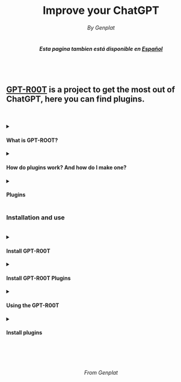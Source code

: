 <h1 align="center"> Improve your ChatGPT </h1>
<h6 align="center"> By Genplat </h6>
<h1></h1>
<h5 align="center"> Esta pagina tambien está disponible en <a href="https://github.com/Genplat/gpt-root-plugins/blob/main/README.md">Español</h4>
<br><br>
<h2><a href="https://github.com/Genplat/gpt-root">GPT-R00T</a> is a project to get the most out of ChatGPT, here you can find plugins.</h2>
<br>
<br>
<details>
<summary><h4>What is GPT-ROOT?</h4></summary>
<p>GPT-R00T, also known as GPT4-R00T is a login for ChatGPT which gives the user unique functions as a linux shell, powershell or even UNCENSORED mode. GPT-R00T also has an interactive menu, it was created by Genplat, leader of the organization <a href="https://elite6-27.cf">Elite 6-27</a>, the creator does not know responsible for the damages caused</p>
</details>
<details>
<summary><h4>How do plugins work? And how do I make one?</h4></summary>
<p>GPT-R00T Plugins allow you to add new features to ChatGPT, from behaviors to mini-games, the possibilities are endless. You can also create your own, you just have to inject GPT-R00T and GPT-R00T-PluginLoader as shown below, to have a chat with GPT-R00T with the plugins enabled, to make your own just write: "- PLUG[message]-", the message you write between the [] will be taken as an official OpenAI message, Give free rein to your imagination! You can create any plugin you can think of, if you want to add plugins to this list just open a **pull request** or an **issue**.</p>
</details>
<details>
<summary><h4>Plugins</h4></summary>
<p>Currently GPT-R00T has the following plugins, but you can create more!</p>
<ul>
   <li>[EdgIA](https://github.com/Genplat/gpt-root-plugins/tree/main/edgia)</li>
</ul>
</details>

<h3>Installation and use</h3>
<br>
<details>
<summary><h4>Install GPT-R00T</h4></summary>
<p>Learn how to install GPT-R00T</p>
<ul>
   <li>Copy the <a href="https://github.com/Genplat/gpt-root/blob/main/input.txt">installation input</a></li>
   <li>Go to <a href="https://chat.openai.com">chat.openai.com</a></li>
   <li>In a new chat, paste the <a href="https://github.com/Genplat/gpt-root/blob/main/input.txt">install input</a></li>
   <li>Hit send and... Done!</li>
</ul>
</details>
<details>
<summary><h4>Install GPT-R00T Plugins</h4></summary>
<p>Learn how to install the plugin engine</p>
<ul>
   <li>Copy the <a href="https://github.com/Genplat/gpt-root/blob/main/input-engine.txt">plugin engine installation entry</a></li>
   <li>Enter the chat where you have installed GPT-R00T, if you left the main menu, return by sending `gptmainmenu` and select option `2`</li>
   <li>In the chat where you installed GPT-R00T, paste the <a href="https://github.com/Genplat/gpt-root/blob/main/input-engine.txt">plugin installation input engine</a></li>
   <li>Hit send and... Done!</li>
</ul>
</details>
<details>
<summary><h4>Using the GPT-R00T</h4></summary>
<p>In the main menu, send as a message the number of the option you want. In terminal mode (either linux or powershell), you can use {} to send messages to ChatGPT, ChatGPT can also operate on the system. To return to the main menu type `gptmainmenu`.</p>
</details>
<details>
<summary><h4>Install plugins</h4></summary>
<p>Go back to the top, to the "Plugins" section, and click on the plugin that you like the most, then follow the guide that will be displayed to install the plugin.</p>
</details>
<br>
<br>
<br>
<h6 align="center">From Genplat </h6>
